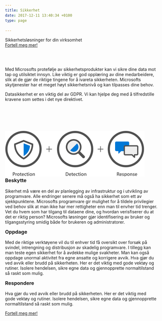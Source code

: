 ```yaml
---
title: Sikkerhet
date: 2017-12-11 13:40:34 +0100
type: page

---
```

<div class="row splash w-sikkerhet" style="margin-bottom:2rem">
    <div class="col-12 splash-wrapper">
        <div class="splash-slogan">Sikkerhetsløsninger for din virksomhet
        </div>
<a class="btn btn-primary" href="#" role="button">Fortell meg mer!</a>    
    </div>
</div>
</br>
<div class="row">
    <div class="col-12">
        <p class="lead">Med Microsofts protefølje av sikkerhetsprodukter kan vi sikre dine data mot tap og utilsiktet innsyn. Like viktig er god opplæring av dine medarbeidere, slik at de gjør de riktige tingene for å ivareta sikkerheten. Microsofts skytjenester har et meget høyt sikkerhetsnivå og kan tilpasses dine behov.</p>
        <p class="lead">Datasikkerhet er en viktig del av GDPR. Vi kan hjelpe deg med å tilfredstille kravene som settes i det nye direktivet.</p>
    </div>
</div>
</br>
</br>
<div class="row background-blue ad-info fullwidth" style="padding-top:3rem;padding-bottom:3rem">
    <div class="col-sm-12 col-lg-6">
        <img class="img-fluid" src="../img/security1.png"></img>          
    </div>
    <div class="col-sm-12 col-lg-6">
        <h3 style="margin-top:0">Beskytte</h3>
    <p class="lead">Sikerhet må være en del av planlegging av infrastruktur og i utvikling av programvare. Alle endringer senere må også ha sikkerhet som ett av sjekkpunktene. Microsofts programvare gir  mulighet for å tildele privilegier ved behov slik at man ikke har mer rettigheter enn man til envher tid trenger. Vet du hvem som har tilgang til dataene dine, og hvordan verisfiserer du at det er riktig person? Microsofts løsninger gjør identifisering av bruker og tilgangsstyring smidig både for brukeren og administratorer.</p>     
    </div>
    <div class="col-sm-12">
    <h3 style="margin-top:0">Oppdage</h3>
    <p class="lead">Med de riktige verktøyene vil du til enhver tid få oversikt over forsøk på svindel, intrengning og distribusjon av skadelig programvare. I tillegg kan man teste egen sikkerhet for å avdekke mulige svakheter. Man kan også oppdage unormal aktivitet fra egne ansatte og korrigere avvik. Hva gjør du ved avvik eller brudd på sikkerheten. Her er det viktig med gode vektøy og rutiner. Isolere hendelsen, sikre egne data og gjennopprette normaltilstand så raskt som mulig.</p>
    <h3 style="margin-top:0">Respondere</h3>
    <p class="lead">Hva gjør du ved avvik eller brudd på sikkerheten. Her er det viktig med gode vektøy og rutiner. Isolere hendelsen, sikre egne data og gjennopprette normaltilstand så raskt som mulig.</p>
<a class="btn btn-primary" href="#" role="button">Fortell meg mer!</a>           
    </div>    
</div>